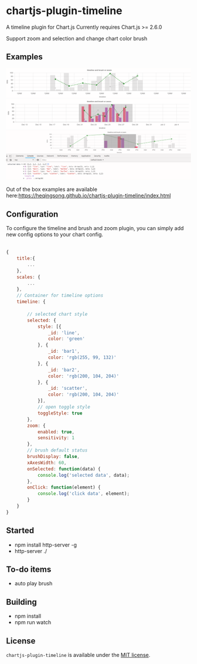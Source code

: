 # chartjs-plugin-timeline

A timeline plugin for Chart.js Currently requires Chart.js >= 2.6.0

Support zoom and selection and change chart color brush

## Examples
![](./docs/img1.png)
![](./docs/img2.png)
![](./docs/img3.png)

Out of the box examples are available here:https://heqingsong.github.io/chartjs-plugin-timeline/index.html 

## Configuration

To configure the timeline and brush and zoom plugin, you can simply add new config options to your chart config.

```javascript

{
    title:{
        ...
    },
    scales: {
        ...
    },
    // Container for timeline options
    timeline: {

        // selected chart style
        selected: {
            style: [{
                _id: 'line',
                color: 'green'
            }, {
                _id: 'bar1',
                color: 'rgb(255, 99, 132)'
            }, {
                _id: 'bar2',
                color: 'rgb(200, 104, 204)'
            }, {
                _id: 'scatter',
                color: 'rgb(200, 104, 204)'
            }],
            // open toggle style
            toggleStyle: true
        },
        zoom: {
            enabled: true,
            sensitivity: 1
        },
        // brush default status
        brushDisplay: false,
        xAxesWidth: 60,
        onSelected: function(data) {
            console.log('selected data', data);
        },
        onClick: function(element) {
            console.log('click data', element);
        }
    }
}

```

## Started
- npm install http-server -g
- http-server ./

## To-do items
- auto play brush

## Building
- npm install 
- npm run watch

## License
`chartjs-plugin-timeline` is available under the [MIT license](LICENSE.md).
